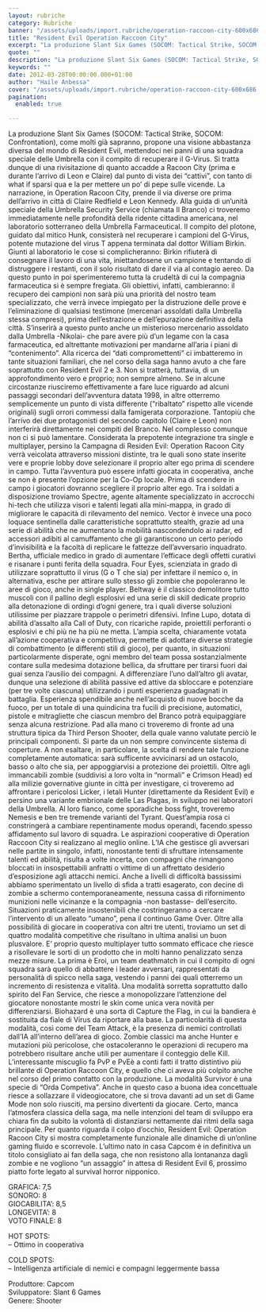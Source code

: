 ```yaml
---
layout: rubriche
category: Rubriche
banner: "/assets/uploads/import.rubriche/operation-raccoon-city-600x686.jpg"
title: "Resident Evil Operation Raccoon City"
excerpt: "La produzione Slant Six Games (SOCOM: Tactical Strike, SOCOM: Confrontation), come molti già sapranno, propone una visione abbastanza diversa del mondo di Resident Evil, mettendoci nei panni di una squadra speciale delle Umbrella con il compito di recuperare il G-Virus. Si tratta dunque di una rivisitazione di quanto accadde a Racoon City (prima e durante [&hellip"
quote: ""
description: "La produzione Slant Six Games (SOCOM: Tactical Strike, SOCOM: Confrontation), come molti già sapranno, propone una visione abbastanza diversa del mondo di Resident Evil, mettendoci nei panni di una squadra speciale delle Umbrella con il compito di recuperare il G-Virus. Si tratta dunque di una rivisitazione di quanto accadde a Racoon City (prima e durante [&hellip"
keywords: ""
date: 2012-03-28T00:00:00.000+01:00
author: "Haile Anbessa"
cover: "/assets/uploads/import.rubriche/operation-raccoon-city-600x686.jpg"
pagination:
  enabled: true

---
```


La produzione Slant Six Games (SOCOM: Tactical Strike, SOCOM: Confrontation), come molti già sapranno, propone una visione abbastanza diversa del mondo di Resident Evil, mettendoci nei panni di una squadra speciale delle Umbrella con il compito di recuperare il G-Virus. Si tratta dunque di una rivisitazione di quanto accadde a Racoon City (prima e durante l’arrivo di Leon e Claire) dal punto di vista dei “cattivi”, con tanto di what if sparsi qua e la per mettere un po’ di pepe sulle vicende. La narrazione, in Operation Racoon City, prende il via diverse ore prima dell’arrivo in città di Claire Redfield e Leon Kennedy. Alla guida di un’unità speciale della Umbrella Security Service (chiamata Il Branco) ci troveremo immediatamente nelle profondità della ridente cittadina americana, nel laboratorio sotterraneo della Umbrella Farmaceutical. Il compito del plotone, guidato dal mitico Hunk, consisterà nel recuperare i campioni del G-Virus, potente mutazione del virus T appena terminata dal dottor William Birkin. Giunti al laboratorio le cose si complicheranno: Birkin rifiuterà di consegnare il lavoro di una vita, iniettandosene un campione e tentando di distruggere i restanti, con il solo risultato di dare il via al contagio aereo. Da questo punto in poi sperimenteremo tutta la crudeltà di cui la compagnia farmaceutica si è sempre fregiata. Gli obiettivi, infatti, cambieranno: il recupero dei campioni non sarà più una priorità del nostro team specializzato, che verrà invece impiegato per la distruzione delle prove e l’eliminazione di qualsiasi testimone (mercenari assoldati dalla Umbrella stessa compresi), prima dell’estrazione e dell’epurazione definitiva della città. S’inserirà a questo punto anche un misterioso mercenario assoldato dalla Umbrella -Nikolai- che pare avere più d’un legame con la casa farmaceutica, ed altrettante motivazioni per mandarne all’aria i piani di “contenimento”. Alla ricerca dei “dati compromettenti” ci imbatteremo in tante situazioni familiari, che nel corso della saga hanno avuto a che fare soprattutto con Resident Evil 2 e 3\. Non si tratterà, tuttavia, di un approfondimento vero e proprio; non sempre almeno. Se in alcune circostanze riusciremo effettivamente a fare luce riguardo ad alcuni passaggi secondari dell’avventura datata 1998, in altre otterremo semplicemente un punto di vista differente (“ribaltato” rispetto alle vicende originali) sugli orrori commessi dalla famigerata corporazione. Tantopiù che l’arrivo dei due protagonisti del secondo capitolo (Claire e Leon) non interferirà direttamente nei compiti del Branco. Nel complesso comunque non ci si può lamentare. Considerata la prepotente integrazione tra single e multiplayer, persino la Campagna di Residen Evil: Operation Racoon City verrà veicolata attraverso missioni distinte, tra le quali sono state inserite vere e proprie lobby dove selezionare il proprio alter ego prima di scendere in campo. Tutta l’avventura può essere infatti giocata in cooperativa, anche se non è presente l’opzione per la Co-Op locale. Prima di scendere in campo i giocatori dovranno scegliere il proprio alter ego. Tra i soldati a disposizione troviamo Spectre, agente altamente specializzato in accrocchi hi-tech che utilizza visori e talenti legati alla mini-mappa, in grado di migliorare le capacità di rilevamento del nemico. Vector è invece una poco loquace sentinella dalle caratteristiche soprattutto stealth, grazie ad una serie di abilità che ne aumentano la mobilità nascondendolo ai radar, ed accessori adibiti al camuffamento che gli garantiscono un certo periodo d’invisibilità e la facoltà di replicare le fattezze dell’avversario inquadrato. Bertha, ufficiale medico in grado di aumentare l’efficace degli offetti curativi e risanare i punti ferita della squadra. Four Eyes, scienziata in grado di utilizzare soprattutto il virus (G o T che sia) per infettare il nemico o, in alternativa, esche per attirare sullo stesso gli zombie che popoleranno le aree di gioco, anche in single player. Beltway è il classico demolitore tutto muscoli con il pallino degli esplosivi ed una serie di skill dedicate proprio alla detonazione di ordingi d’ogni genere, tra i quali diverse soluzioni utilissime per piazzare trappole o perimetri difensivi. Infine Lupo, dotata di abilità d’assalto alla Call of Duty, con ricariche rapide, proiettili perforanti o esplosivi e chi più ne ha più ne metta. L’ampia scelta, chiaramente votata all’azione cooperativa e competitiva, permette di adottare diverse strategie di combattimento (e differenti stili di gioco), per quanto, in situazioni particolarmente disperate, ogni membro del team possa sostanzialmente contare sulla medesima dotazione bellica, da sfruttare per tirarsi fuori dai guai senza l’ausilio dei compagni. A differenziare l’uno dall’altro gli avatar, dunque una selezione di abilità passive ed attive da sbloccare e potenziare (per tre volte ciascuna) utilizzando i punti esperienza guadagnati in battaglia. Esperienza spendibile anche nell’acquisto di nuove bocche da fuoco, per un totale di una quindicina tra fucili di precisione, automatici, pistole e mitragliette che ciascun membro del Branco potrà equipaggiare senza alcuna restrizione. Pad alla mano ci troveremo di fronte ad una struttura tipica da Third Person Shooter, della quale vanno valutate perciò le principali componenti. Si parte da un non sempre convincente sistema di coperture. A non esaltare, in particolare, la scelta di rendere tale funzione completamente automatica: sarà sufficente avvicinarsi ad un ostacolo, basso o alto che sia, per appoggiarvisi a protezione dei proiettili. Oltre agli immancabili zombie (suddivisi a loro volta in “normali” e Crimson Head) ed alla milizie governative giunte in città per investigare, ci troveremo ad affrontare i pericolosi Licker, i letali Hunter (direttamente da Resident Evil) e persino una variante embrionale delle Las Plagas, in sviluppo nei laboratori della Umbrella. Al loro fianco, come sporadiche boss fight, troveremo Nemesis e ben tre tremende varianti del Tyrant. Quest’ampia rosa ci constringerà a cambiare repentinamente modus operandi, facendo spesso affidamento sul lavoro di squadra. Le aspirazioni cooperative di Operation Raccoon City si realizzano al meglio online. L’IA che gestisce gli avversari nelle partite in singolo, infatti, nonostante tenti di sfruttare intensamente talenti ed abilità, risulta a volte incerta, con compagni che rimangono bloccati in insospettabili anfratti o vittime di un affrettato desiderio d’esposizione agli attacchi nemici. Anche a livelli di difficoltà bassissimi abbiamo sperimentato un livello di sfida a tratti esagerato, con decine di zombie a schermo contemporaneamente, nessuna cassa di rifornimento munizioni nelle vicinanze e la compagnia -non bastasse- dell’esercito. Situazioni praticamente insostenibili che costringeranno a cercare l’intervento di un alleato “umano”, pena il continuo Game Over. Oltre alla possibilità di giocare in cooperativa con altri tre utenti, troviamo un set di quattro modalità competitive che risultano in ultima analisi un buon plusvalore. E’ proprio questo multiplayer tutto sommato efficace che riesce a risollevare le sorti di un prodotto che in molti hanno penalizzato senza mezze misure. La prima è Eroi, un team deathmatch in cui il compito di ogni squadra sarà quello di abbattere i leader avversari, rappresentati da personalità di spicco nella saga, vestendo i panni dei quali otterremo un incremento di resistenza e vitalità. Una modalità sorretta soprattutto dallo spirito del Fan Service, che riesce a monopolizzare l’attenzione del giocatore nonostante mostri le skin come unica vera novità per differenziarsi. Biohazard è una sorta di Capture the Flag, in cui la bandiera è sostituita da fiale di Virus da riportare alla base. La particolarità di questa modalità, così come del Team Attack, è la presenza di nemici controllati dall’IA all’interno dell’area di gioco. Zombie classici ma anche Hunter e mutazioni più pericolose, che ostacoleranno le operazioni di recupero ma potrebbero risultare anche utili per aumentare il conteggio delle Kill. L’interessante miscuglio fa PvP e PvEè a conti fatti il tratto distintivo più brillante di Operation Raccoon City, e quello che ci aveva più colpito anche nel corso del primo contatto con la produzione. La modalità Survivor è una specie di “Orda Competiva”. Anche in questo caso a buona idea concettuale riesce a sollazzare il videogiocatore, che si trova davanti ad un set di Game Mode non solo riusciti, ma persino divertenti da giocare. Certo, manca l’atmosfera classica della saga, ma nelle intenzioni del team di sviluppo era chiara fin da subito la volontà di distanziarsi nettamente dai ritmi della saga principale. Per quanto riguarda il colpo d’occhio, Resident Evil: Operation Racoon City si mostra completamente funzionale alle dinamiche di un’online gaming fluido e scorrevole. L’ultimo nato in casa Capcom è in definitiva un titolo consigliato ai fan della saga, che non resistono alla lontananza dagli zombie e ne vogliono “un assaggio” in attesa di Resident Evil 6, prossimo piatto forte legato al survival horror nipponico. 

GRAFICA: 7,5  
SONORO: 8  
GIOCABILITA’: 8,5  
LONGEVITA’: 8  
VOTO FINALE: 8

HOT SPOTS:  
– Ottimo in cooperativa

COLD SPOTS:  
– Intelligenza artificiale di nemici e compagni leggermente bassa

Produttore: Capcom  
Sviluppatore: Slant 6 Games  
Genere: Shooter